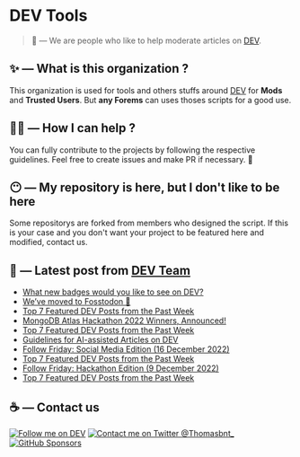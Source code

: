 # DEV Tools

> 🔧 — We are people who like to help moderate articles on [DEV](https://dev.to).

## ✨ — What is this organization ?

This organization is used for tools and others stuffs around [DEV](https://dev.to) for **Mods** and **Trusted Users**. But __any Forems__ can uses thoses scripts for a good use.


## 💪🏼 — How I can help ?

You can fully contribute to the projects by following the respective guidelines. Feel free to create issues and make PR if necessary. 🎉

## 😶 — My repository is here, but I don't like to be here

Some repositorys are forked from members who designed the script. If this is your case and you don't want your project to be featured here and modified, contact us.

## 📝 — Latest post from [DEV Team](https://dev.to/devteam)

<!-- BLOG-POST-LIST:START -->
- [What new badges would you like to see on DEV?](https://dev.to/devteam/what-new-badges-would-you-like-to-see-on-dev-35m5)
- [We’ve moved to Fosstodon 🦣](https://dev.to/devteam/weve-moved-to-fosstodon-53e1)
- [Top 7 Featured DEV Posts from the Past Week](https://dev.to/devteam/top-7-featured-dev-posts-from-the-past-week-57cb)
- [MongoDB Atlas Hackathon 2022 Winners, Announced!](https://dev.to/devteam/mongodb-atlas-hackathon-2022-winners-announced-iib)
- [Top 7 Featured DEV Posts from the Past Week](https://dev.to/devteam/top-7-featured-dev-posts-from-the-past-week-3mmg)
- [Guidelines for AI-assisted Articles on DEV](https://dev.to/devteam/guidelines-for-ai-assisted-articles-on-dev-17n6)
- [Follow Friday: Social Media Edition &lpar;16 December 2022&rpar;](https://dev.to/devteam/follow-friday-social-media-edition-16-december-2022-5aho)
- [Top 7 Featured DEV Posts from the Past Week](https://dev.to/devteam/top-7-featured-dev-posts-from-the-past-week-99g)
- [Follow Friday: Hackathon Edition &lpar;9 December 2022&rpar;](https://dev.to/devteam/follow-friday-hackathon-edition-9-december-2022-5d9g)
- [Top 7 Featured DEV Posts from the Past Week](https://dev.to/devteam/top-7-featured-dev-posts-from-the-past-week-30gi)
<!-- BLOG-POST-LIST:END -->


## ☕ — Contact us

[![Follow me on DEV](https://img.shields.io/badge/dev.to-%2308090A.svg?&style=for-the-badge&logo=dev.to&logoColor=white&alt=devto)](https://dev.to/thomasbnt)
[![Contact me on Twitter @Thomasbnt_](https://img.shields.io/badge/Contact%20me%20on%20Twitter-%231DA1F2.svg?&style=for-the-badge&logo=twitter&logoColor=white&alt=twitter)](https://twitter.com/messages/1142357270-1142357270?text=Hello,%20I%20contact%20you%20from%20devtotools%20&recipient_id=1142357270) [![GitHub Sponsors](https://img.shields.io/badge/Sponsor%20me-%23EA54AE.svg?&style=for-the-badge&logo=github-sponsors&logoColor=white)](https://github.com/sponsors/thomasbnt)


